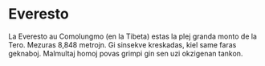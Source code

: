 # Everesto

La Everesto au Comolungmo (en la Tibeta) estas la plej granda monto de la Tero.
Mezuras 8,848 metrojn. Gi sinsekve kreskadas, kiel same faras geknaboj.
Malmultaj homoj povas grimpi gin sen uzi okzigenan tankon.
